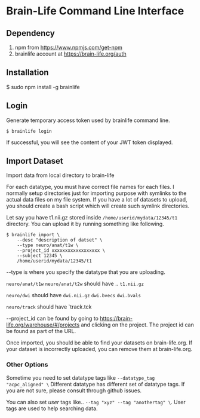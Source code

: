 # Brain-Life Command Line Interface

## Dependency

1. npm from https://www.npmjs.com/get-npm
2. brainlife account at https://brain-life.org/auth

## Installation

$ sudo npm install -g brainlife

## Login

Generate temporary access token used by brainlife command line.

```
$ brainlife login 
```

If successful, you will see the content of your JWT token displayed. 

## Import Dataset

Import data from local directory to brain-life

For each datatype, you must have correct file names for each files. I normally setup directories just for importing purpose with symlinks to the actual data files on my file system. If you have a lot of datasets to upload, you should create a bash script which will create such symlink directories.

Let say you have t1.nii.gz stored inside `/home/userid/mydata/12345/t1` directory. You can upload it by running something like following.

```
$ brainlife import \
    --desc "description of datset" \
    --type neuro/anat/t1w \
    --project_id xxxxxxxxxxxxxxxxxx \
    --subject 12345 \
    /home/userid/mydata/12345/t1
```

--type is where you specify the datatype that you are uploading. 

`neuro/anat/t1w` `neuro/anat/t2w` should have .. `t1.nii.gz`

`neuro/dwi` should have `dwi.nii.gz` `dwi.bvecs` `dwi.bvals`

`neuro/track` should have `track.tck


--project_id can be found by going to https://brain-life.org/warehouse/#/projects and clicking on the project. The project id can be found as part of the URL.

Once imported, you should be able to find your datasets on brain-life.org. If your dataset is incorrectly uploaded, you can remove them at brain-life.org.

###  Other Options

Sometime you need to set datatype tags like `--datatype_tag "acpc_aligned" \`  Different datatype has different set of datatype tags. If you are not sure, please consult through github issues.

You can also set *user* tags like..  `--tag "xyz" --tag "anothertag" \`. User tags are used to help searching data. 


